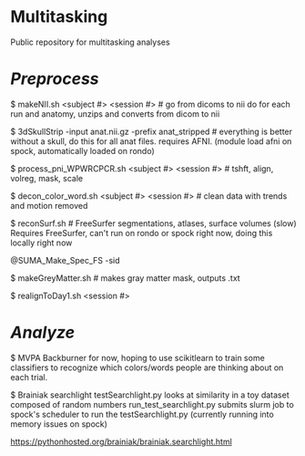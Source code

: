 # Multitasking
Public repository for multitasking analyses


 # *Preprocess*

$ makeNII.sh  <subject #> <session #> # go from dicoms to nii
do for each run and anatomy, unzips and converts from dicom to nii

$ 3dSkullStrip -input anat.nii.gz -prefix anat_stripped # everything is better without a skull, do this for all anat files. requires AFNI. (module load afni on spock, automatically loaded on rondo)

$ process_pni_WPWRCPCR.sh <subject #> <session #> # tshft, align, volreg, mask, scale

$ decon_color_word.sh <subject #> <session #> # clean data with trends and motion removed

$ reconSurf.sh <subj id> # FreeSurfer segmentations, atlases, surface volumes (slow)
Requires FreeSurfer, can't run on rondo or spock right now, doing this locally right now

\@SUMA_Make_Spec_FS -sid <subj id> 

$ makeGreyMatter.sh <subj id> # makes gray matter mask, outputs .txt

$ realignToDay1.sh <subject> <session> <session #>

# *Analyze*

$ MVPA
Backburner for now, hoping to use scikitlearn to train some classifiers to recognize which colors/words people are thinking about on each trial.

$ Brainiak searchlight
testSearchlight.py looks at similarity in a toy dataset composed of random numbers
run_test_searchlight.py submits slurm job to spock's scheduler to run the testSearchlight.py
(currently running into memory issues on spock)

https://pythonhosted.org/brainiak/brainiak.searchlight.html
